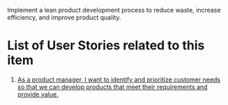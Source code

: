 Implement a lean product development process to reduce waste, increase efficiency, and improve product quality.

# List of User Stories related to this item

1)  [As a product manager, I want to identify and prioritize customer needs so that we can develop products that meet their requirements and provide value.](https://github.com/jnarlyv/mywebclass-agile-docs/blob/projectmod/documentation/templates/theme/initiatives/epics/stories/lean1.md)
